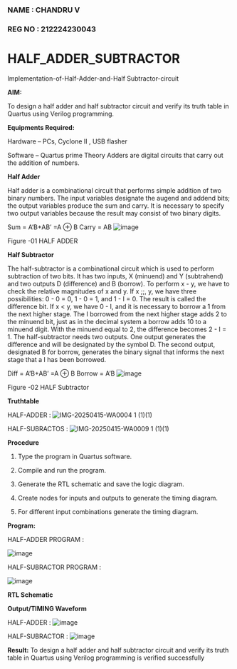 ### NAME : CHANDRU V
### REG NO : 212224230043
# HALF_ADDER_SUBTRACTOR

Implementation-of-Half-Adder-and-Half Subtractor-circuit

**AIM:**

To design a half adder and half subtractor circuit and verify its truth table in Quartus using Verilog programming.

**Equipments Required:**

Hardware – PCs, Cyclone II , USB flasher 

Software – Quartus prime Theory Adders are digital circuits that carry out the addition of numbers.

**Half Adder**

Half adder is a combinational circuit that performs simple addition of two binary numbers. The input variables designate the augend and addend bits; the output variables produce the sum and carry. It is necessary to specify two output variables because the result may consist of two binary digits.

Sum = A’B+AB’ =A ⊕ B Carry = AB
![image](https://github.com/user-attachments/assets/b7e9fb81-1111-4a97-821f-79a20c057128)



Figure -01 HALF ADDER

**Half Subtractor**

The half-subtractor is a combinational circuit which is used to perform subtraction of two bits. It has two inputs, X (minuend) and Y (subtrahend) and two outputs D (difference) and B (borrow). To perform x - y, we have to check the relative magnitudes of x and y. If x ;;, y, we have three possibilities: 0 - 0 = 0, 1 - 0 = 1, and 1 - I = 0. The result is called the difference bit. If x < y, we have 0 - I, and it is necessary to borrow a 1 from the next higher stage. The I borrowed from the next higher stage adds 2 to the minuend bit, just as in the decimal system a borrow adds 10 to a minuend digit. With the minuend equal to 2, the difference becomes 2 - I = 1. The half-subtractor needs two outputs. One output generates the difference and will be designated by the symbol D. The second output, designated B for borrow, generates the binary signal that informs the next stage that a I has been borrowed. 

Diff = A’B+AB’ =A ⊕ B
Borrow = A’B
![image](https://github.com/user-attachments/assets/f815a739-6b05-4dcd-9e89-c238774dddf1)

Figure -02 HALF Subtractor

**Truthtable**

HALF-ADDER :
![IMG-20250415-WA0004 1 (1)(1)](https://github.com/user-attachments/assets/382921fb-a726-45d1-bb9c-eae236702d66)

HALF-SUBRACTOS :
![IMG-20250415-WA0009 1 (1)(1)](https://github.com/user-attachments/assets/c22195c1-b45f-4046-9f19-1d354d73610e)

**Procedure**

1.	Type the program in Quartus software.

2.	Compile and run the program.

3.	Generate the RTL schematic and save the logic diagram.

4.	Create nodes for inputs and outputs to generate the timing diagram.

5.	For different input combinations generate the timing diagram.


**Program:**

HALF-ADDER PROGRAM :

![image](https://github.com/user-attachments/assets/e1b9d18b-6aa0-44bc-a814-dbcc544d9e49)

HALF-SUBRACTOR PROGRAM :

![image](https://github.com/user-attachments/assets/05a77dae-4cf8-41d6-9d7d-1a24e1e4ecd1)


**RTL Schematic**



**Output/TIMING Waveform**

HALF-ADDER :
![image](https://github.com/user-attachments/assets/ed1a258e-613a-4642-b7d2-066bd14ef3ff)

HALF-SUBRACTOR :
![image](https://github.com/user-attachments/assets/8bb40cd9-278c-4649-b561-de8d5ab92dea)


**Result:**
To design a half adder and half subtractor circuit and verify its truth table in Quartus using Verilog programming is verified successfully
